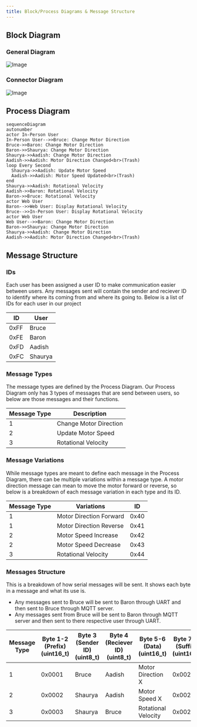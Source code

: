 ```yaml
---
title: Block/Process Diagrams & Message Structure
---
```


## Block Diagram

### General Diagram

![Image](https://github.com/user-attachments/assets/0c77f48d-81e9-4630-be1a-b01ad48d87c3)

### Connector Diagram

![Image](https://github.com/user-attachments/assets/5181d0f3-c607-4b25-8f0b-ecfba9d1c3aa)

## Process Diagram

``` mermaid
sequenceDiagram
autonumber
actor In-Person User
In-Person User-->>Bruce: Change Motor Direction
Bruce->>Baron: Change Motor Direction
Baron->>Shaurya: Change Motor Direction
Shaurya->>Aadish: Change Motor Direction
Aadish->>Aadish: Motor Direction Changed<br>(Trash)
loop Every Second
  Shaurya->>Aadish: Update Motor Speed
  Aadish->>Aadish: Motor Speed Updated<br>(Trash)
end
Shaurya->>Aadish: Rotational Velocity
Aadish->>Baron: Rotational Velocity
Baron->>Bruce: Rotational Velocity
actor Web User
Baron-->>Web User: Display Rotational Velocity
Bruce-->>In-Person User: Display Rotational Velocity
actor Web User
Web User-->>Baron: Change Motor Direction
Baron->>Shaurya: Change Motor Direction
Shaurya->>Aadish: Change Motor Direction
Aadish->>Aadish: Motor Direction Changed<br>(Trash)
```

## Message Structure

### IDs

Each user has been assigned a user ID to make communication easier between users. Any messages sent will contain the sender and reciever ID to identify where its coming from and where its going to. Below is a list of IDs for each user in our project

| ID | User |
|---|---|
| 0xFF | Bruce |
| 0xFE | Baron |
| 0xFD | Aadish |
| 0xFC | Shaurya |

### Message Types

The message types are defined by the Process Diagram. Our Process Diagram only has 3 types of messages that are send between users, so below are those messages and their functions.

| Message Type | Description |
|---|---|
| 1 | Change Motor Direction |
| 2 | Update Motor Speed |
| 3 | Rotational Velocity |

### Message Variations

While message types are meant to define each message in the Process Diagram, there can be multiple variations within a message type. A motor direction message can mean to move the motor forward or reverse, so below is a breakdown of each message variation in each type and its ID.

| Message Type | Variations | ID |
|---|---|---|
| 1 | Motor Direction Forward | 0x40 |
| 1 | Motor Direction Reverse | 0x41 |
| 2 | Motor Speed Increase | 0x42 |
| 2 | Motor Speed Decrease | 0x43 |
| 3 | Rotational Velocity | 0x44 |

### Messages Structure

This is a breakdown of how serial messages will be sent. It shows each byte in a message and what its use is.

- Any messages sent to Bruce will be sent to Baron through UART and then sent to Bruce through MQTT server.
- Any messages sent from Bruce will be sent to Baron through MQTT server and then sent to there respective user through UART.

| Message Type | Byte 1-2 (Prefix)<br>(uint16_t) | Byte 3 (Sender ID)<br>(uint8_t) | Byte 4 (Reciever ID)<br>(uint8_t) | Byte 5-6 (Data)<br>(uint16_t) | Byte 7-8 (Suffix)<br>(uint16_t) |
|---|---|---|---|---|---|
| 1 | 0x0001 | Bruce | Aadish | Motor Direction X | 0x0020 |
| 2 | 0x0002 | Shaurya | Aadish | Motor Speed X | 0x0021 |
| 3 | 0x0003 | Shaurya | Bruce | Rotational Velocity | 0x0022 |
